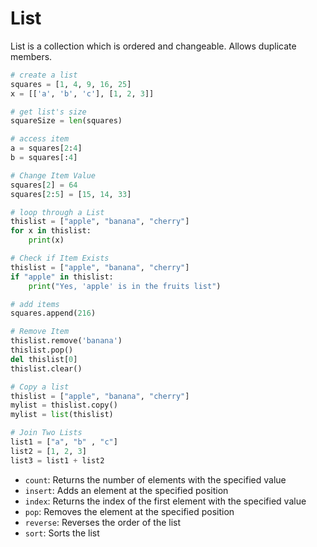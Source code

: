 # List

List is a collection which is ordered and changeable. Allows duplicate members.

```python
# create a list
squares = [1, 4, 9, 16, 25]
x = [['a', 'b', 'c'], [1, 2, 3]]

# get list's size
squareSize = len(squares)

# access item
a = squares[2:4]
b = squares[:4]

# Change Item Value
squares[2] = 64
squares[2:5] = [15, 14, 33]

# loop through a List
thislist = ["apple", "banana", "cherry"]
for x in thislist:
    print(x)

# Check if Item Exists
thislist = ["apple", "banana", "cherry"]
if "apple" in thislist:
    print("Yes, 'apple' is in the fruits list")

# add items
squares.append(216)

# Remove Item
thislist.remove('banana')
thislist.pop()
del thislist[0]
thislist.clear()

# Copy a list
thislist = ["apple", "banana", "cherry"]
mylist = thislist.copy()
mylist = list(thislist)

# Join Two Lists
list1 = ["a", "b" , "c"]
list2 = [1, 2, 3]
list3 = list1 + list2
```

- `count`: Returns the number of elements with the specified value
- `insert`: Adds an element at the specified position
- `index`: Returns the index of the first element with the specified value
- `pop`: Removes the element at the specified position
- `reverse`: Reverses the order of the list
- `sort`: Sorts the list
